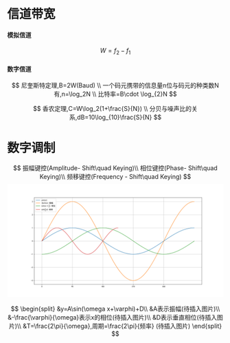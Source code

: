 # 信道带宽

#### 模拟信道
<!--最大的频率-最小的频率-->
$$
W=f_2-f_1
$$
#### 数字信道
<!--W为信道带宽 -->
$$
尼奎斯特定理,B=2W(Baud) \\
一个码元携带的信息量n位与码元的种类数N有,n=\log_2N \\
比特率=B\cdot \log_{2}N
$$
<!--W为信道带宽 S为信号的平均功率 N为噪声的平均功率 -->
$$
香农定理,C=W\log_2(1+\frac{S}{N}) \\
分贝与噪声比的关系,dB=10\log_{10}\frac{S}{N}
$$

# 数字调制

$$
振幅键控(Amplitude- Shift\quad Keying)\\
相位键控(Phase- Shift\quad Keying)\\
频移键控(Frequency - Shift\quad Keying)
$$
![module](./Images/数字调制技术.svg)

$$
\begin{split}
&y=A\sin(\omega x+\varphi)+D\\
&A表示振幅(待插入图片)\\
&-\frac{\varphi}{\omega}表示x的相位(待插入图片)\\
&D表示垂直相位(待插入图片)\\
&T=\frac{2\pi}{\omega},周期=\frac{2\pi}{频率} (待插入图片)  
\end{split}
$$